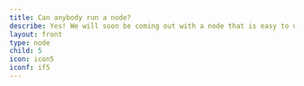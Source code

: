 ```yaml
---
title: Can anybody run a node?
describe: Yes! We will soon be coming out with a node that is easy to use and interact with for anyone. The first version of the node uses the Command Line Interface (CLI), which can be challenging to navigate if you are not a developer. That said, when it launches, we will have a step-by-step tutorial so anyone can learn how.
layout: front
type: node
child: 5
icon: icon5
iconf: if5
---
```


